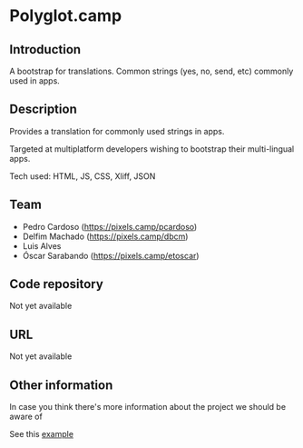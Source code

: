 # Polyglot.camp

## Introduction

A bootstrap for translations. Common strings (yes, no, send, etc) commonly used in apps.

## Description

Provides a translation for commonly used strings in apps.

Targeted at multiplatform developers wishing to bootstrap their multi-lingual apps.

Tech used: HTML, JS, CSS, Xliff, JSON

## Team

 * Pedro Cardoso (https://pixels.camp/pcardoso)
 * Delfim Machado (https://pixels.camp/dbcm)
 * Luis Alves
 * Óscar Sarabando (https://pixels.camp/etoscar)

## Code repository

Not yet available

## URL

Not yet available

## Other information

In case you think there's more information about the project we should be aware of

See this [example][1]

[1]: nobull_bot.md
